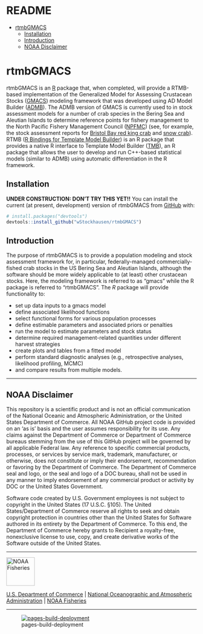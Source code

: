 # README


-   [rtmbGMACS](#rtmbgmacs)
    -   [Installation](#installation)
    -   [Introduction](#introduction)
    -   [NOAA Disclaimer](#noaa-disclaimer)

<!--DO NOT VIEW THIS FILE USING THE VISUAL EDITOR!! (seems to screw things up)-->
<!-- README.md is generated from README.qmd. Please edit README.qmd, then render README.md using `quarto render README.qmd` in a terminal window. -->
<!-- use `quarto render README.qmd` in the terminal window to build README.md prior to committing to keep README.md up-to-date-->
<!-- don't forget to commit and push the resulting figure files, so they display on GitHub and CRAN.-->

# rtmbGMACS

<!-- badges: start -->
<!-- badges: end -->

rtmbGMACS is an [R](https://www.r-project.org/) package that, when
completed, will provide a RTMB-based implementation of the Generalized
Model for Assessing Crustacean Stocks
([GMACS](https://github.com/GMACS-project)) modeling framework that was
developed using AD Model Builder ([ADMB](http://www.admb-project.org)).
The ADMB version of GMACS is currently used to in stock assessment
models for a number of crab species in the Bering Sea and Aleutian
Islands to determine reference points for fishery management to the
North Pacific Fishery Management Council
([NPFMC](https://www.npfmc.org)) (see, for example, the stock assessment
reports for [Bristol Bay red king
crab](https://meetings.npfmc.org/CommentReview/DownloadFile?p=b98b90b2-88ab-43c2-9487-c12cdb4e0a25.pdf&fileName=BBRKC%20SAFE%202022%20Final.pdf)
and [snow
crab](https://meetings.npfmc.org/CommentReview/DownloadFile?p=fca55335-ad34-4896-9b1e-4c09aa8342ce.pdf&fileName=EBS%20Snow%20SAFE%20FINAL.pdf)).
RTMB ([R Bindings for Template Model
Builder](https://github.com/kaskr/RTMB)) is an R package that provides a
native R interface to Template Model Builder
([TMB](https://kaskr.github.io/adcomp)), an R package that allows the
user to develop and run C++-based statistical models (similar to ADMB)
using automatic differentiation in the R framework.

## Installation

**UNDER CONSTRUCTION: DON’T TRY THIS YET!!** You can install the current
(at present, development) version of rtmbGMACS from
[GitHub](https://github.com/) with:

``` r
# install.packages("devtools")
devtools::install_github("wStockhausen/rtmbGMACS")
```

## Introduction

The purpose of rtmbGMACS is to provide a population modeling and stock
assessment framework for, in particular, federally-managed
commercially-fished crab stocks in the US Bering Sea and Aleutian
Islands, although the software should be more widely applicable to (at
least) other crustacean stocks. Here, the modeling framework is referred
to as “gmacs” while the R package is referred to “rtmbGMACS”. The *R*
package will provide functionality to:

-   set up data inputs to a gmacs model
-   define associated likelihood functions
-   select functional forms for various population processes
-   define estimable parameters and associated priors or penalties
-   run the model to estimate parameters and stock status
-   determine required management-related quantities under different
    harvest strategies
-   create plots and tables from a fitted model
-   perform standard diagnostic analyses (e.g., retrospective analyses,
    likelihood profiling, MCMC)
-   and compare results from multiple models.

------------------------------------------------------------------------

## NOAA Disclaimer

This repository is a scientific product and is not an official
communication of the National Oceanic and Atmospheric Administration, or
the United States Department of Commerce. All NOAA GitHub project code
is provided on an ‘as is’ basis and the user assumes responsibility for
its use. Any claims against the Department of Commerce or Department of
Commerce bureaus stemming from the use of this GitHub project will be
governed by all applicable Federal law. Any reference to specific
commercial products, processes, or services by service mark, trademark,
manufacturer, or otherwise, does not constitute or imply their
endorsement, recommendation or favoring by the Department of Commerce.
The Department of Commerce seal and logo, or the seal and logo of a DOC
bureau, shall not be used in any manner to imply endorsement of any
commercial product or activity by DOC or the United States Government.

Software code created by U.S. Government employees is not subject to
copyright in the United States (17 U.S.C. §105). The United
States/Department of Commerce reserve all rights to seek and obtain
copyright protection in countries other than the United States for
Software authored in its entirety by the Department of Commerce. To this
end, the Department of Commerce hereby grants to Recipient a
royalty-free, nonexclusive license to use, copy, and create derivative
works of the Software outside of the United States.

------------------------------------------------------------------------

<img src="https://raw.githubusercontent.com/nmfs-general-modeling-tools/nmfspalette/main/man/figures/noaa-fisheries-rgb-2line-horizontal-small.png" height="75" alt="NOAA Fisheries">

[U.S. Department of Commerce](https://www.commerce.gov/) | [National
Oceanographic and Atmospheric Administration](https://www.noaa.gov) |
[NOAA Fisheries](https://www.fisheries.noaa.gov/)

------------------------------------------------------------------------

<figure>
<a
href="https://github.com/wStockhausen/rtmbGMACS/actions/workflows/pages/pages-build-deployment"><img
src="https://github.com/wStockhausen/rtmbGMACS/actions/workflows/pages/pages-build-deployment/badge.svg?branch=gh-pages"
alt="pages-build-deployment" /></a>
<figcaption>pages-build-deployment</figcaption>
</figure>
